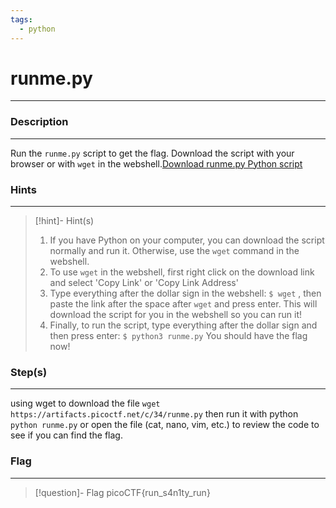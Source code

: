 ```yaml
---
tags:
  - python
---
```

# runme.py
---
### Description
---
Run the `runme.py` script to get the flag. Download the script with your browser or with `wget` in the webshell.[Download runme.py Python script](https://artifacts.picoctf.net/c/34/runme.py)
### Hints
---

> [!hint]- Hint(s)
> 1. If you have Python on your computer, you can download the script normally and run it. Otherwise, use the `wget` command in the webshell.
> 2. To use `wget` in the webshell, first right click on the download link and select 'Copy Link' or 'Copy Link Address'
> 3. Type everything after the dollar sign in the webshell: `$ wget` , then paste the link after the space after `wget` and press enter. This will download the script for you in the webshell so you can run it!
> 4. Finally, to run the script, type everything after the dollar sign and then press enter: `$ python3 runme.py` You should have the flag now!

### Step(s)
---
using wget to download the file `wget https://artifacts.picoctf.net/c/34/runme.py` then run it with python `python runme.py` or open the file (cat, nano, vim, etc.) to review the code to see if you can find the flag.
### Flag
---
> [!question]- Flag
> picoCTF{run_s4n1ty_run}







